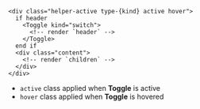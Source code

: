 
```svelte label="markup/css structure"
<div class="helper-active type-{kind} active hover">
  if header
    <Toggle kind="switch">
      <!-- render `header` -->
    </Toggle>
  end if
  <div class="content">
    <!-- render `children` -->
  </div>
</div>
```

- `active` class applied when **Toggle** is active
- `hover` class applied when **Toggle** is hovered
